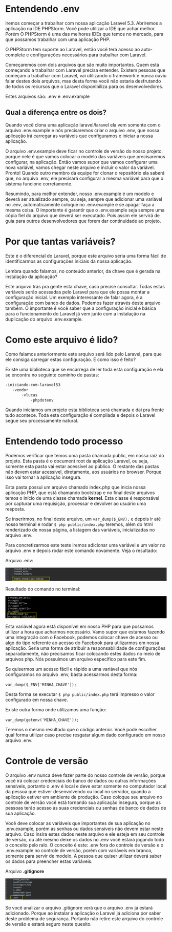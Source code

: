 # Entendendo .env

Iremos começar a trabalhar com nossa aplicação Laravel 5.3. Abriremos a aplicação na IDE PHPStorm. Você pode utilizar a IDE que achar melhor. Porém O PHPStorm é uma das melhores IDEs que temos no mercado, para que possamos trabalhar com uma aplicação PHP.

O PHPStorm tem suporte ao Laravel, então você terá acesso ao auto-complete e configurações necessários para trabalhar com Laravel.

Começaremos com dois arquivos que são muito importantes. Quem está começando a trabalhar com Laravel precisa entender. Existem pessoas que começam a trabalhar com Laravel, vai utilizando o framework e nunca ouviu falar destes dois arquivos, mas desta forma você não estaria desfrutando de todos os recursos que o Laravel disponibiliza para os desenvolvedores.

Estes arquivos são: .env e .env.example

## Qual a diferença entre os dois?

Quando você clona uma aplicação laravel/laravel ela vem somente com o arquivo .env.example e nós precisaremos criar o arquivo .env, que nossa aplicação irá carregar as variáveis que configuramos e iniciar a nossa aplicação.

O arquivo .env.example deve ficar no controle de versão do nosso projeto, porque nele é que vamos colocar o modelo das variáveis que precisaremos configurar, na aplicação. Então vamos supor que vamos configurar uma nova variável, vamos chegar neste arquivo e incluir o valor da variável. Pronto! Quando outro membro da equipe for clonar o repositório ela saberá que, no arquivo .env, ele precisará configurar a mesma variável para que o sistema funcione corretamente.

Resumindo, para melhor entender, nosso .env.example é um modelo e deverá ser atualizado sempre, ou seja, sempre que adicionar uma variável no .env, automaticamente coloque no .env.example e se apagar faça a mesma coisa. O importante é garantir que o .env.example seja sempre uma cópia fiel do arquivo que deverá ser executado. Pois assim ele servirá de guia para outros desenvolvedores que forem dar continuidade ao projeto.

# Por que tantas variáveis?

 Este é o diferencial do Laravel, porque este arquivo seria uma forma fácil de identificarmos as configurações iniciais da nossa aplicação.

 Lembra quando falamos, no conteúdo anterior, da chave que é gerada na instalação da aplicação?

 Este arquivo trás pra gente esta chave, caso precise consultar. Todas estas variáveis serão acessadas pelo Laravel para que ele possa montar a configuração inicial. Um exemplo interessante de falar agora, é a configuração com banco de dados. Podemos fazer através deste arquivo também. O importante é você saber que a configuração inicial e básica para o funcionamento do Laravel já vem junto com a instalação na duplicação do arquivo .env.example.

 # Como este arquivo é lido?

 Como falamos anteriormente este arquivo será lido pelo Laravel, para que ele consiga carregar estas configuração. E como isso é feito?

 Existe uma biblioteca que se encarrega de ler toda esta configuração e ela se encontra no seguinte caminho de pastas:

 ```
-iniciando-com-laravel53
    -vendor
        -vlucas
            -phpdotenv
 ```

 Quando iniciamos um projeto esta biblioteca será chamada e dai pra frente tudo acontece. Toda esta configuração é compilada e depois o Laravel segue seu processamente natural.

# Entendendo todo processo

Podemos verificar que temos uma pasta chamada public, em nossa raiz do projeto. Esta pasta é o document root da aplicação Laravel, ou seja, somente esta pasta vai estar acessível ao público. O restante das pastas não devem estar acessível, diretamente, aos usuários no browser. Porque isso vai tornar a aplicação insegura.

Esta pasta possui um arquivo chamado index.php que inicia nossa aplicação PHP, que está chamando bootstrap e no final deste arquivos temos o início de uma classe chamada **kernel**. Esta classe é responsável por capturar uma requisição, processar e devolver ao usuário uma resposta.

Se inserirmos, no final deste arquivo, um `var_dump($_ENV);` e depois ir até nosso terminal e rodar `$ php public/index.php` teremos, além do html renderizado de nossa página, a listagem das variáveis, inicializadas no arquivo .env.

Para concretizarmos este teste iremos adicionar uma variável e um valor no arquivo .env e depois rodar este comando novamente. Veja o resultado:

Arquivo .env:

![laravel_env](./images/laravel_env.png "laravel_env")

Resultado do comando no terminal:

![laravel_env_variaveis](./images/laravel_env_variaveis.png "laravel_env_variaveis")

Esta variável agora está disponível em nosso PHP para que possamos utilizar a hora que acharmos necessário. Vamo supor que estamos fazendo uma integração com o Facebook, podemos colocar chave de acesso ou algo do tipo referente ao acesso do Facebook para utilizarmos em nossa aplicação. Seria uma forma de atribuir a responsabilidade de configurações separadamente, não precisamos ficar colocando estes dados no meio de arquivos php. Nós possuímos um arquivo específico para este fim.

Se quisermos um acesso fácil e rápido a uma variável que nós configuramos no arquivo .env, basta acessarmos desta forma:

`var_dump($_ENV['MINHA_CHAVE']);`

Desta forma se executar `$ php public/index.php` terá impresso o valor configurado em nossa chave.

Existe outra forma onde utilizamos uma função:

`var_dump(getenv('MINHA_CHAVE'));`

Teremos o mesmo resultado que o código anterior. Você pode escolher qual forma utilizar caso precise resgatar algum dado configurado em nosso arquivo .env.

# Controle de versão

O arquivo .env nunca deve fazer parte do nosso controle de versão, porque você irá colocar credenciais do banco de dados ou outras informações sensíveis, portanto o .env é local e deve estar somente no computador local da pessoa que estiver desenvolvendo ou local no servidor, quando a aplicação estiver em ambiente de produção. Caso coloque seu arquivo no controle de versão você está tornando sua aplicação insegura, porque as pessoas terão acesso às suas credenciais ou senhas de banco de dados de sua aplicação.

Você deve colocar as variáveis que importantes de sua aplicação no .env.example, porém as senhas ou dados sensíveis não devem estar neste arquivo. Caso insira estes dados neste arquivo e ele esteja em seu controle de versão, ou até mesmo deixe os dados no .env você estará jogando todo o conceito pelo ralo. O conceito é este: .env fora do controle de versão e o .env.example no controle de versão, porém com variáveis em branco, somente para servir de modelo. A pessoa que quiser utilizar deverá saber os dados para preencher estas variáveis.

Arquivo **.gitignore**

![laravel_gitignore](./images/laravel_gitignore.png "laravel_gitignore")

Se você analizar o arquivo .gitignore verá que o arquivo .env já estará adicionado. Porque ao instalar a aplicação o Laravel já adiciona por saber deste problema de segurança. Portanto não retire este arquivo do controle de versão e estará seguro neste quesito.






